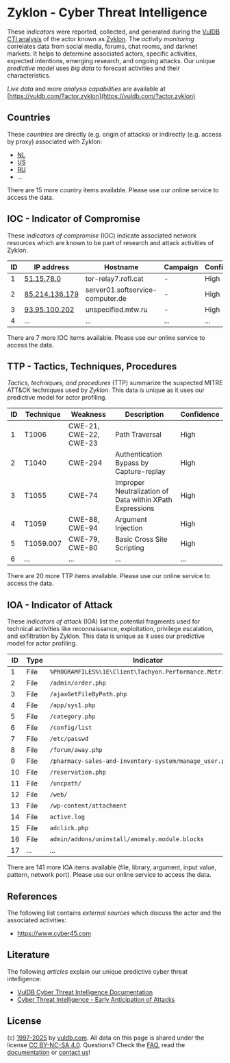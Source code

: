 # Zyklon - Cyber Threat Intelligence

These _indicators_ were reported, collected, and generated during the [VulDB CTI analysis](https://vuldb.com/?kb.cti) of the actor known as [Zyklon](https://vuldb.com/?actor.zyklon). The _activity monitoring_ correlates data from social media, forums, chat rooms, and darknet markets. It helps to determine associated actors, specific activities, expected intentions, emerging research, and ongoing attacks. Our unique _predictive model_ uses _big data_ to forecast activities and their characteristics.

_Live data_ and more _analysis capabilities_ are available at [https://vuldb.com/?actor.zyklon](https://vuldb.com/?actor.zyklon)

## Countries

These _countries_ are directly (e.g. origin of attacks) or indirectly (e.g. access by proxy) associated with Zyklon:

* [NL](https://vuldb.com/?country.nl)
* [US](https://vuldb.com/?country.us)
* [RU](https://vuldb.com/?country.ru)
* ...

There are 15 more country items available. Please use our online service to access the data.

## IOC - Indicator of Compromise

These _indicators of compromise_ (IOC) indicate associated network resources which are known to be part of research and attack activities of Zyklon.

ID | IP address | Hostname | Campaign | Confidence
-- | ---------- | -------- | -------- | ----------
1 | [51.15.78.0](https://vuldb.com/?ip.51.15.78.0) | tor-relay7.rofl.cat | - | High
2 | [85.214.136.179](https://vuldb.com/?ip.85.214.136.179) | server01.softservice-computer.de | - | High
3 | [93.95.100.202](https://vuldb.com/?ip.93.95.100.202) | unspecified.mtw.ru | - | High
4 | ... | ... | ... | ...

There are 7 more IOC items available. Please use our online service to access the data.

## TTP - Tactics, Techniques, Procedures

_Tactics, techniques, and procedures_ (TTP) summarize the suspected MITRE ATT&CK techniques used by _Zyklon_. This data is unique as it uses our predictive model for actor profiling.

ID | Technique | Weakness | Description | Confidence
-- | --------- | -------- | ----------- | ----------
1 | T1006 | CWE-21, CWE-22, CWE-23 | Path Traversal | High
2 | T1040 | CWE-294 | Authentication Bypass by Capture-replay | High
3 | T1055 | CWE-74 | Improper Neutralization of Data within XPath Expressions | High
4 | T1059 | CWE-88, CWE-94 | Argument Injection | High
5 | T1059.007 | CWE-79, CWE-80 | Basic Cross Site Scripting | High
6 | ... | ... | ... | ...

There are 20 more TTP items available. Please use our online service to access the data.

## IOA - Indicator of Attack

These _indicators of attack_ (IOA) list the potential fragments used for technical activities like reconnaissance, exploitation, privilege escalation, and exfiltration by Zyklon. This data is unique as it uses our predictive model for actor profiling.

ID | Type | Indicator | Confidence
-- | ---- | --------- | ----------
1 | File | `%PROGRAMFILES%\1E\Client\Tachyon.Performance.Metrics.exe` | High
2 | File | `/admin/order.php` | High
3 | File | `/ajaxGetFileByPath.php` | High
4 | File | `/app/sys1.php` | High
5 | File | `/category.php` | High
6 | File | `/config/list` | Medium
7 | File | `/etc/passwd` | Medium
8 | File | `/forum/away.php` | High
9 | File | `/pharmacy-sales-and-inventory-system/manage_user.php` | High
10 | File | `/reservation.php` | High
11 | File | `/uncpath/` | Medium
12 | File | `/web/` | Low
13 | File | `/wp-content/attachment` | High
14 | File | `active.log` | Medium
15 | File | `adclick.php` | Medium
16 | File | `admin/addons/uninstall/anomaly.module.blocks` | High
17 | ... | ... | ...

There are 141 more IOA items available (file, library, argument, input value, pattern, network port). Please use our online service to access the data.

## References

The following list contains _external sources_ which discuss the actor and the associated activities:

* https://www.cyber45.com

## Literature

The following _articles_ explain our unique predictive cyber threat intelligence:

* [VulDB Cyber Threat Intelligence Documentation](https://vuldb.com/?kb.cti)
* [Cyber Threat Intelligence - Early Anticipation of Attacks](https://www.scip.ch/en/?labs.20201022)

## License

(c) [1997-2025](https://vuldb.com/?kb.changelog) by [vuldb.com](https://vuldb.com/?kb.about). All data on this page is shared under the license [CC BY-NC-SA 4.0](https://creativecommons.org/licenses/by-nc-sa/4.0/). Questions? Check the [FAQ](https://vuldb.com/?kb.faq), read the [documentation](https://vuldb.com/?kb) or [contact us](https://vuldb.com/?contact)!
